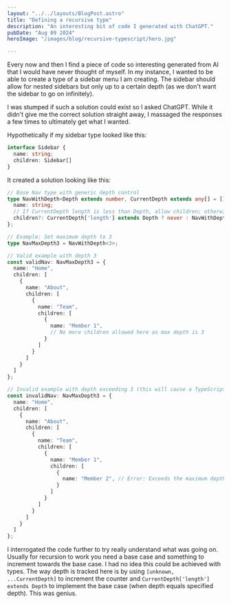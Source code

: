 ```yaml
---
layout: "../../layouts/BlogPost.astro"
title: "Defining a recursive type"
description: "An interesting bit of code I generated with ChatGPT."
pubDate: "Aug 09 2024"
heroImage: "/images/blog/recursive-typescript/hero.jpg"

---
```


Every now and then I find a piece of code so interesting generated from AI that I would have never thought of myself. In my instance, I wanted to be able to create a type of a sidebar menu I am creating. The sidebar should allow for nested sidebars but only up to a certain depth (as we don't want the sidebar to go on infinitely). 

I was stumped if such a solution could exist so I asked ChatGPT. While it didn't give me the correct solution straight away, I massaged the responses a few times to ultimately get what I wanted.

Hypothetically if my sidebar type looked like this:

```ts
interface Sidebar {
  name: string;
  children: Sidebar[]
}
```

It created a solution looking like this:

```ts
// Base Nav type with generic depth control
type NavWithDepth<Depth extends number, CurrentDepth extends any[] = []> = {
  name: string;
  // If CurrentDepth length is less than Depth, allow children; otherwise, don't allow further nesting
  children?: CurrentDepth['length'] extends Depth ? never : NavWithDepth<Depth, [unknown, ...CurrentDepth]>[];
};

// Example: Set maximum depth to 3
type NavMaxDepth3 = NavWithDepth<3>;

// Valid example with depth 3
const validNav: NavMaxDepth3 = {
  name: "Home",
  children: [
    {
      name: "About",
      children: [
        {
          name: "Team",
          children: [
            {
              name: "Member 1",
              // No more children allowed here as max depth is 3
            }
          ]
        }
      ]
    }
  ]
};

// Invalid example with depth exceeding 3 (this will cause a TypeScript error)
const invalidNav: NavMaxDepth3 = {
  name: "Home",
  children: [
    {
      name: "About",
      children: [
        {
          name: "Team",
          children: [
            {
              name: "Member 1",
              children: [
                {
                  name: "Member 2", // Error: Exceeds the maximum depth of 3
                }
              ]
            }
          ]
        }
      ]
    }
  ]
};

```

I interrogated the code further to try really understand what was going on. Usually for recursion to work you need a base case and something to increment towards the base case. I had no idea this could be achieved with types. The way depth is tracked here is by using `[unknown, ...CurrentDepth]` to increment the counter and `CurrentDepth['length'] extends Depth` to implement the base case (when depth equals specified depth). This was genius.